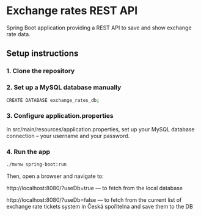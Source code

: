 # Exchange rates REST API

Spring Boot application providing a REST API to save and show exchange rate data.

## Setup instructions

### 1. Clone the repository

### 2. Set up a MySQL database manually

```bash
CREATE DATABASE exchange_rates_db;
```
### 3. Configure application.properties
In src/main/resources/application.properties, set up your MySQL database connection – your username and your password.

### 4. Run the app

```bash
./mvnw spring-boot:run
```

Then, open a browser and navigate to:

http://localhost:8080/?useDb=true — to fetch from the local database

http://localhost:8080/?useDb=false — to fetch from the current list of exchange rate tickets
system in Česká spořitelna and save them to the DB
